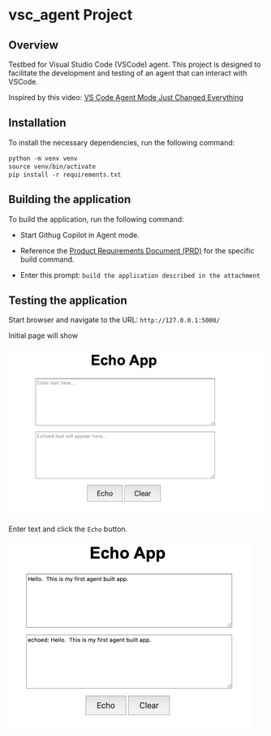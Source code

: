 # vsc_agent Project

## Overview
Testbed for Visual Studio Code (VSCode) agent. This project is designed to facilitate the development and testing of an agent that can interact with VSCode.

Inspired by this video: [VS Code Agent Mode Just Changed Everything](https://youtu.be/dutyOc_cAEU)

## Installation
To install the necessary dependencies, run the following command:

```
python -m venv venv
source venv/bin/activate  
pip install -r requirements.txt
```


## Building the application
To build the application, run the following command:

* Start Githug Copilot in Agent mode.

* Reference the [Product Requirements Document (PRD)](./product_requirements_document.md) for the specific build command.

* Enter this prompt: `build the application described in the attachment`

## Testing the application

Start browser and navigate to the URL: `http://127.0.0.1:5000/`

Initial page will show

![](./images/echo_ui1.png)

Enter text and click the `Echo` button.

![](./images/echo_ui2.png)

```